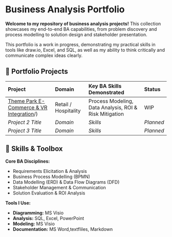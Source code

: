 # Business Analysis Portfolio

**Welcome to my repository of business analysis projects!** This collection showcases my end-to-end BA capabilities, from problem discovery and process modelling to solution design and stakeholder presentation.

This portfolio is a work in progress, demonstrating my practical skills in tools like draw.io, Excel, and SQL, as well as my ability to think critically and communicate complex ideas clearly.

## 📁 Portfolio Projects

| Project | Domain | Key BA Skills Demonstrated | Status |
| :--- | :--- | :--- | :--- |
| [Theme Park E-Commerce & VR Integration](./E-Commerce%20BA%20Analysis)/) | Retail / Hospitality | Process Modeling, Data Analysis, ROI & Risk Mitigation | WIP |
| *Project 2 Title* | *Domain* | *Skills* | *Planned* |
| *Project 3 Title* | *Domain* | *Skills* | *Planned* |

## 🔧 Skills & Toolbox

**Core BA Disciplines:**
- Requirements Elicitation & Analysis
- Business Process Modelling (BPMN)
- Data Modelling (ERD) & Data Flow Diagrams (DFD)
- Stakeholder Management & Communication
- Solution Evaluation & ROI Analysis

**Tools I Use:**
- **Diagramming:** MS Visio
- **Analysis:** SQL, Excel, PowerPoint
- **Modeling:** MS Visio
- **Documentation:** MS Word,textfliles, Markdown

